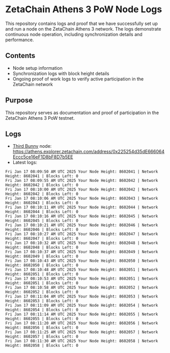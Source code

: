 # ZetaChain Athens 3 PoW Node Logs
This repository contains logs and proof that we have successfully set up and run a node on the ZetaChain Athens 3 network. The logs demonstrate continuous node operation, including synchronization details and performance.

## Contents
- Node setup information
- Synchronization logs with block height details
- Ongoing proof of work logs to verify active participation in the ZetaChain network

## Purpose
This repository serves as documentation and proof of participation in the ZetaChain Athens 3 PoW testnet.

## Logs

- [Third Bunny](https://thirdbunny.xyz/) node: https://athens.explorer.zetachain.com/address/0x225254d35dE666064Eccc5ce16eF1D8bF8D7b5EE
- Latest logs:
```
Fri Jan 17 08:09:50 AM UTC 2025 Your Node Height: 8602041 | Network Height: 8602041 | Blocks Left: 0
Fri Jan 17 08:09:55 AM UTC 2025 Your Node Height: 8602042 | Network Height: 8602042 | Blocks Left: 0
Fri Jan 17 08:10:00 AM UTC 2025 Your Node Height: 8602042 | Network Height: 8602042 | Blocks Left: 0
Fri Jan 17 08:10:06 AM UTC 2025 Your Node Height: 8602043 | Network Height: 8602043 | Blocks Left: 0
Fri Jan 17 08:10:11 AM UTC 2025 Your Node Height: 8602044 | Network Height: 8602044 | Blocks Left: 0
Fri Jan 17 08:10:16 AM UTC 2025 Your Node Height: 8602045 | Network Height: 8602045 | Blocks Left: 0
Fri Jan 17 08:10:21 AM UTC 2025 Your Node Height: 8602046 | Network Height: 8602046 | Blocks Left: 0
Fri Jan 17 08:10:27 AM UTC 2025 Your Node Height: 8602047 | Network Height: 8602047 | Blocks Left: 0
Fri Jan 17 08:10:32 AM UTC 2025 Your Node Height: 8602048 | Network Height: 8602048 | Blocks Left: 0
Fri Jan 17 08:10:37 AM UTC 2025 Your Node Height: 8602049 | Network Height: 8602049 | Blocks Left: 0
Fri Jan 17 08:10:43 AM UTC 2025 Your Node Height: 8602050 | Network Height: 8602050 | Blocks Left: 0
Fri Jan 17 08:10:48 AM UTC 2025 Your Node Height: 8602051 | Network Height: 8602051 | Blocks Left: 0
Fri Jan 17 08:10:53 AM UTC 2025 Your Node Height: 8602051 | Network Height: 8602051 | Blocks Left: 0
Fri Jan 17 08:10:58 AM UTC 2025 Your Node Height: 8602052 | Network Height: 8602052 | Blocks Left: 0
Fri Jan 17 08:11:04 AM UTC 2025 Your Node Height: 8602053 | Network Height: 8602053 | Blocks Left: 0
Fri Jan 17 08:11:09 AM UTC 2025 Your Node Height: 8602054 | Network Height: 8602054 | Blocks Left: 0
Fri Jan 17 08:11:14 AM UTC 2025 Your Node Height: 8602055 | Network Height: 8602055 | Blocks Left: 0
Fri Jan 17 08:11:20 AM UTC 2025 Your Node Height: 8602056 | Network Height: 8602056 | Blocks Left: 0
Fri Jan 17 08:11:25 AM UTC 2025 Your Node Height: 8602057 | Network Height: 8602057 | Blocks Left: 0
Fri Jan 17 08:11:30 AM UTC 2025 Your Node Height: 8602058 | Network Height: 8602058 | Blocks Left: 0
```

